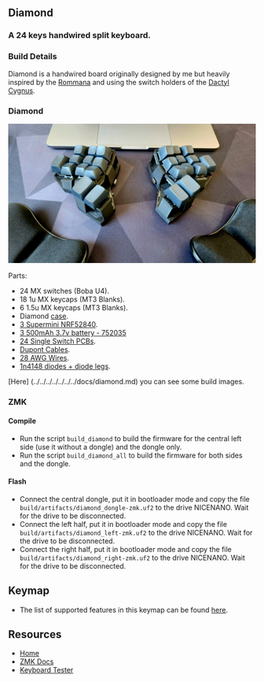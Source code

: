 ## Diamond
### A 24 keys handwired split keyboard.

### Build Details

Diamond is a handwired board originally designed by me but heavily inspired by the [Rommana](https://github.com/AlaaSaadAbdo/Rommana) and using the switch holders of the [Dactyl Cygnus](https://github.com/juhakaup/keyboards).

### Diamond
![img](../../../../../../../img/diamond.jpeg)

Parts:
- 24 MX switches (Boba U4).
- 18 1u MX keycaps (MT3 Blanks).
- 6 1.5u MX keycaps (MT3 Blanks).
- Diamond [case](../../../../../../../stls/diamond).
- [3 Supermini NRF52840](https://www.aliexpress.com/item/1005006035267231.html).
- [3 500mAh 3.7v battery - 752035](https://www.aliexpress.com/item/1005005984848543.html)
- [24 Single Switch PCBs](https://keycapsss.com/keyboard-parts/pcbs/173/mxledbit-single-switch-pcb-mx-choc-hot-swap-socket).
- [Dupont Cables](https://aliexpress.com/item/1005004155181609.html).
- [28 AWG Wires](https://www.aliexpress.com/item/1005006249194665.html).
- [1n4148 diodes + diode legs](https://pt.aliexpress.com/item/1005003540554760.html).

[Here] (../../../../../../../docs/diamond.md) you can see some build images.

### ZMK

#### Compile

- Run the script `build_diamond` to build the firmware for the central left side (use it without a dongle) and the dongle only.
- Run the script `build_diamond_all` to build the firmware for both sides and the dongle.

#### Flash

- Connect the central dongle, put it in bootloader mode and copy the file `build/artifacts/diamond_dongle-zmk.uf2` to the drive NICENANO. Wait for the drive to be disconnected.
- Connect the left half, put it in bootloader mode and copy the file `build/artifacts/diamond_left-zmk.uf2` to the drive NICENANO. Wait for the drive to be disconnected.
- Connect the right half, put it in bootloader mode and copy the file `build/artifacts/diamond_right-zmk.uf2` to the drive NICENANO. Wait for the drive to be disconnected.

## Keymap

- The list of supported features in this keymap can be found [here](../../../../../readme.md).

## Resources

- [Home](https://github.com/rafaelromao/keyboards)
- [ZMK Docs](https://zmk.dev/docs)
- [Keyboard Tester](https://config.qmk.fm/#/test)
